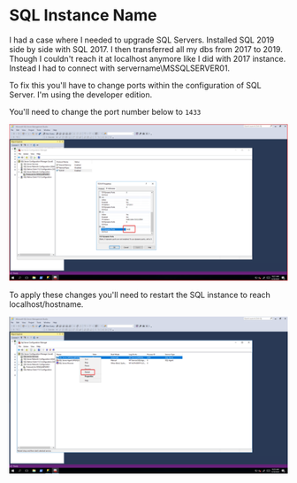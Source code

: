 # SQL Instance Name

I had a case where I needed to upgrade SQL Servers. Installed SQL 2019 side by side with SQL 2017. I then transferred all my dbs from 2017 to 2019. Though I couldn't reach it at localhost anymore like I did with 2017 instance. Instead I had to connect with servername\MSSQLSERVER01.

To fix this you'll have to change ports within the configuration of SQL Server. I'm using the developer edition.

You'll need to change the port number below to `1433`

![Sql Instance Name](sqlinstancename.png)

To apply these changes you'll need to restart the SQL instance to reach localhost/hostname.

![Sql Restart Agent](sqlinstancerestart.png)